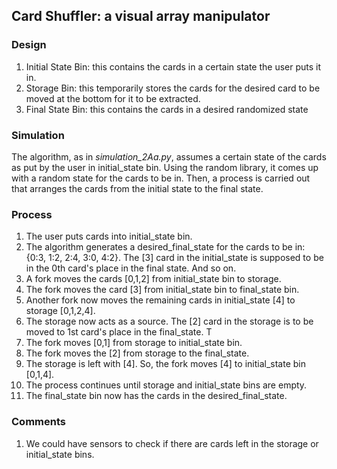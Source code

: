 ## Card Shuffler: a visual array manipulator

### Design
1. Initial State Bin: this contains the cards in a certain state the user puts it in. 
2. Storage Bin: this temporarily stores the cards for the desired card to be moved at the bottom for it to be extracted.
3. Final State Bin: this contains the cards in a desired randomized state

### Simulation
The algorithm, as in *simulation_2Aa.py*, assumes a certain state of the cards as put by the user in initial_state bin. Using the random library, it comes up with a random state for the cards to be in. Then, a process is carried out that arranges the cards from the initial state to the final state.

### Process
1. The user puts cards into initial_state bin.
2. The algorithm generates a desired_final_state for the cards to be in: {0:3, 1:2, 2:4, 3:0, 4:2}. The [3] card in the initial_state is supposed to be in the 0th card's place in the final state. And so on.
3. A fork moves the cards [0,1,2] from initial_state bin to storage.
4. The fork moves the card [3] from initial_state bin to final_state bin.
5. Another fork now moves the remaining cards in initial_state [4] to storage [0,1,2,4].
6. The storage now acts as a source. The [2] card in the storage is to be moved to 1st card's place in the final_state. T
7. The fork moves [0,1] from storage to initial_state bin.
8. The fork moves the [2] from storage to the final_state.
9. The storage is left with [4]. So, the fork moves [4] to initial_state bin [0,1,4].
10. The process continues until storage and initial_state bins are empty.
11. The final_state bin now has the cards in the desired_final_state. 

### Comments
1. We could have sensors to check if there are cards left in the storage or initial_state bins.
